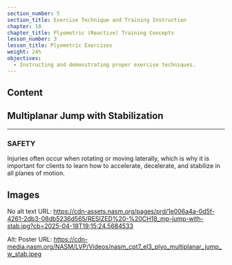 ```yaml
---
section_number: 5
section_title: Exercise Technique and Training Instruction
chapter: 18
chapter_title: Plyometric (Reactive) Training Concepts
lesson_number: 3
lesson_title: Plyometric Exercises
weight: 24%
objectives:
  - Instructing and demonstrating proper exercise techniques.
---
```


## Content
## Multiplanar Jump with Stabilization

---

### SAFETY

Injuries often occur when rotating or moving laterally, which is why it is important for clients to learn how to accelerate, decelerate, and stabilize in all planes of motion.

## Images

No alt text
URL: https://cdn-assets.nasm.org/pages/prd/1e006a4a-0d5f-4261-2db3-08db5236d565/RESIZED%20-%20CH18_mp-jump-with-stab.jpg?cb=2025-04-18T19:15:24.5684533

Alt: Poster
URL: https://cdn-media.nasm.org/NASM/LVP/Videos/nasm_cpt7_el3_plyo_multiplanar_jump_w_stab.jpeg
